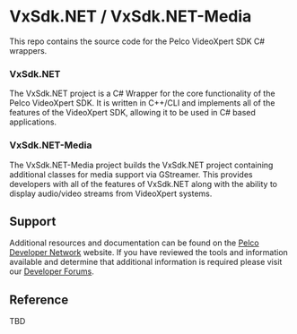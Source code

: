 # VxSdk.NET / VxSdk.NET-Media

This repo contains the source code for the Pelco VideoXpert SDK C# wrappers.

### VxSdk.NET
The VxSdk.NET project is a C# Wrapper for the core functionality of the Pelco VideoXpert SDK.  It is written in C++/CLI and implements all of the features of the VideoXpert SDK, allowing it to be used in C# based applications.

### VxSdk.NET-Media
The VxSdk.NET-Media project builds the VxSdk.NET project containing additional classes for media support via GStreamer.  This provides developers with all of the features of VxSdk.NET along with the ability to display audio/video streams from VideoXpert systems.


## Support
Additional resources and documentation can be found on the [Pelco Developer Network](http://pdn.pelco.com) website.  If you have reviewed the tools and information available and determine that additional information is required please visit our [Developer Forums](http://pdn.pelco.com/forum).

## Reference

TBD